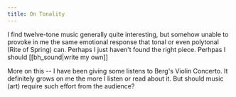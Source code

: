 ```yaml
---
title: On Tonality
---
```


I find twelve-tone music generally quite interesting, but somehow unable to provoke in me the same emotional response that tonal or even polytonal (Rite of Spring) can. Perhaps I just haven't found the right piece. Perhpas I should [[bh_sound|write my own]]

More on this -- I have been giving some listens to Berg's Violin Concerto. It definitely grows on me the more I listen or read about it. But should music (art) require such effort from the audience? 